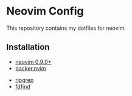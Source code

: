 # Neovim Config

This repository contains my dotfiles for neovim.

## Installation

* [neovim 0.9.0+](https://github.com/neovim/neovim)
* [packer.nvim](https://github.com/wbthomason/packer.nvim)
- [ripgrep](https://github.com/BurntSushi/ripgrep)
- [fdfind](https://github.com/sharkdp/fd)

